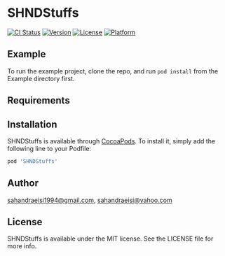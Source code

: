 # SHNDStuffs

[![CI Status](https://img.shields.io/travis/sahandraeisi1994@gmail.com/SHNDStuffs.svg?style=flat)](https://travis-ci.org/sahandraeisi1994@gmail.com/SHNDStuffs)
[![Version](https://img.shields.io/cocoapods/v/SHNDStuffs.svg?style=flat)](https://cocoapods.org/pods/SHNDStuffs)
[![License](https://img.shields.io/cocoapods/l/SHNDStuffs.svg?style=flat)](https://cocoapods.org/pods/SHNDStuffs)
[![Platform](https://img.shields.io/cocoapods/p/SHNDStuffs.svg?style=flat)](https://cocoapods.org/pods/SHNDStuffs)

## Example

To run the example project, clone the repo, and run `pod install` from the Example directory first.

## Requirements

## Installation

SHNDStuffs is available through [CocoaPods](https://cocoapods.org). To install
it, simply add the following line to your Podfile:

```ruby
pod 'SHNDStuffs'
```

## Author

sahandraeisi1994@gmail.com, sahandraeisi@yahoo.com

## License

SHNDStuffs is available under the MIT license. See the LICENSE file for more info.
